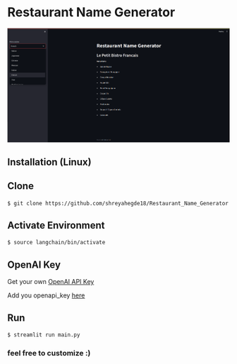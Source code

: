 # Restaurant Name Generator

![Screenshot](Screenshots/screenshot.png)
 ## Installation (Linux)
## Clone
```bash
$ git clone https://github.com/shreyahegde18/Restaurant_Name_Generator
```

## Activate Environment
```bash
$ source langchain/bin/activate
```

## OpenAI Key
Get your own [OpenAI API Key](#https://openai.com/)

Add you openapi_key [here](secrete.py)

## Run
```bash
$ streamlit run main.py
```
### feel free to customize :)